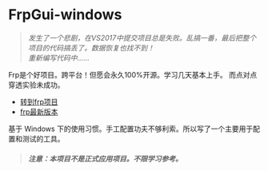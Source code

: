 # FrpGui-windows 

> *发生了一个悲剧，在VS2017中提交项目总是失败。乱搞一番，最后把整个项目的代码搞丢了。数据恢复也找不到！* <br />
> *重新编写代码中……*

Frp是个好项目。跨平台！但愿会永久100%开源。学习几天基本上手。 而点对点穿透实验未成功。 
+ [转到frp项目](https://github.com/fatedier/frp)
+ [frp最新版本](https://github.com/fatedier/frp/releases)

基于 Windows 下的使用习惯。手工配置功夫不够利索。所以写了一个主要用于配置和测试的工具。
> #### _注意：本项目不是正式应用项目。不限学习参考。_ ####
